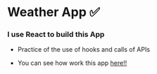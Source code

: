# Weather App  ✅

### I use React to build this App
- Practice of the use of hooks and calls of APIs  

- You can see how work this app [here!!](https://weather-app-react-johnasto.netlify.app/)